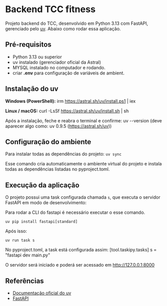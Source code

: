 # Backend TCC fitness

Projeto backend do TCC, desenvolvido em Python 3.13 com FastAPI, gerenciado pelo [uv](https://docs.astral.sh/uv).
Abaixo como rodar essa aplicação.

## Pré-requisitos

- Python 3.13 ou superior  
- uv instalado (gerenciador oficial da Astral)
- MYSQL instalado no computador e rodando.
- criar **.env** para configuração de variáveis de ambient.

## Instalação do uv

**Windows (PowerShell):**
irm https://astral.sh/uv/install.ps1 | iex

**Linux / macOS:**
curl -LsSf https://astral.sh/uv/install.sh | sh

Após a instalação, feche e reabra o terminal e confirme:
uv --version
(deve aparecer algo como: uv 0.9.5 (https://astral.sh/uv))

## Configuração do ambiente

Para instalar todas as dependências do projeto:
`uv sync`

Esse comando cria automaticamente o ambiente virtual do projeto e instala todas as dependências listadas no pyproject.toml.

## Execução da aplicação

O projeto possui uma task configurada chamada `s`, que executa o servidor FastAPI em modo de desenvolvimento:

Para rodar a CLI do fastapi é necessário executar o esse comando.

`uv pip install fastapi[standard]`

Após isso:

`uv run task s`

No pyproject.toml, a task está configurada assim:
[tool.taskipy.tasks]
s = "fastapi dev main.py"

O servidor será iniciado e poderá ser acessado em http://127.0.0.1:8000


## Referências

- [Documentação oficial do uv](https://docs.astral.sh/uv)  
- [FastAPI](https://fastapi.tiangolo.com/)
